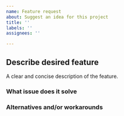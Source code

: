 ```yaml
---
name: Feature request
about: Suggest an idea for this project
title: ''
labels: ''
assignees: ''

---
```


## Describe desired feature
A clear and concise description of the feature.

### What issue does it solve

### Alternatives and/or workarounds
